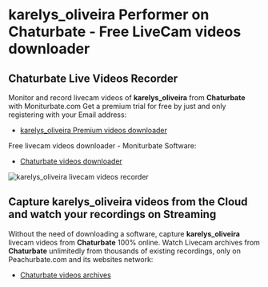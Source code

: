 # karelys_oliveira Performer on Chaturbate - Free LiveCam videos downloader

## Chaturbate Live Videos Recorder

Monitor and record livecam videos of **karelys_oliveira** from **Chaturbate** with Moniturbate.com
Get a premium trial for free by just and only registering with your Email address:
* [karelys_oliveira Premium videos downloader](https://moniturbate.com/request-demo-licence-key.html)

Free livecam videos downloader - Moniturbate Software:
* [Chaturbate videos downloader](https://moniturbate.com/moniturbate-download-software.html)

![karelys_oliveira livecam videos recorder](https://peachurnet.com/templates/moniturbate-software.png)


## Capture karelys_oliveira videos from the Cloud and watch your recordings on Streaming

Without the need of downloading a software, capture **karelys_oliveira** livecam videos from **Chaturbate** 100% online.
Watch Livecam archives from **Chaturbate** unlimitedly from thousands of existing recordings, only on Peachurbate.com and its websites network:
* [Chaturbate videos archives](https://peachurnet.com/)